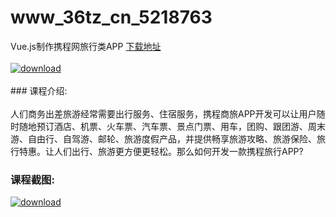 # www_36tz_cn_5218763
Vue.js制作携程网旅行类APP
[下载地址](http://www.36tz.cn/article/5218763 "下载地址")
<br/></br>[![download](http://36tz.cn/muke_img/2021_03_1-6-300x193.png "下载地址")](http://www.36tz.cn/article/5218763 "下载地址")
<br/></br>### 课程介绍:<br/></br>人们商务出差旅游经常需要出行服务、住宿服务，携程商旅APP开发可以让用户随时随地预订酒店、机票、火车票、汽车票、景点门票、用车，团购、跟团游、周末游、自由行、自驾游、邮轮、旅游度假产品，并提供畅享旅游攻略、旅游保险、旅行特惠。让人们出行、旅游更方便更轻松。那么如何开发一款携程旅行APP?

### 课程截图:
[![download](http://36tz.cn/muke_img/2021_03_2-6.png "下载地址")](http://www.36tz.cn/article/5218763 "下载地址")
